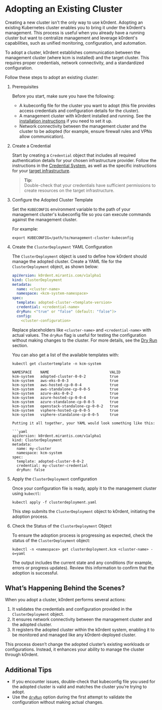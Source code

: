 # Adopting an Existing Cluster

Creating a new cluster isn't the only way to use k0rdent. Adopting an existing Kubernetes cluster enables you to 
bring it under the k0rdent's management. This process is useful when you already have a running cluster but want 
to centralize management and leverage k0rdent's capabilities, such as unified monitoring, configuration, and automation.

To adopt a cluster, k0rdent establishes communication between the management cluster (where kcm is installed) 
and the target cluster. This requires proper credentials, network connectivity, and a standardized configuration. 

Follow these steps to adopt an existing cluster:

1. Prerequisites

    Before you start, make sure you have the following:

    - A kubeconfig file for the cluster you want to adopt (this file provides access credentials and configuration details 
      for the cluster).
    - A management cluster with k0rdent installed and running. See the [installation instructions](admin-installation.md) 
      if you need to set it up.
    - Network connectivity between the management cluster and the cluster to be adopted (for example, ensure firewall 
      rules and VPNs allow communication).

2.  Create a Credential

    Start by creating a `Credential` object that includes all required authentication details for your chosen infrastructure 
    provider. Follow the instructions in the [Credential System](admin-credentials.md), as well as the specific instructions 
    for your [target infrastructure](admin-prepare.md).

    > **Tip:**  
    > Double-check that your credentials have sufficient permissions to create resources on the target infrastructure.

3. Configure the Adopted Cluster Template

    Set the `KUBECONFIG` environment variable to the path of your management cluster's kubeconfig file so you can 
    execute commands against the management cluster.

    For example:

    ```shell
    export KUBECONFIG=/path/to/management-cluster-kubeconfig
    ```

4. Create the `ClusterDeployment` YAML Configuration

    The `ClusterDeployment` object is used to define how k0rdent should manage the adopted cluster. Create a 
    YAML file for the `ClusterDeployment` object, as shown below:

    ```yaml
    apiVersion: k0rdent.mirantis.com/v1alpha1
    kind: ClusterDeployment
    metadata:
      name: <cluster-name>
      namespace: <kcm-system-namespace>
    spec:
      template: adopted-cluster-<template-version>
      credential: <credential-name>
      dryRun: <"true" or "false" (default: "false")>
      config:
        <cluster-configuration>
    ```

    Replace placeholders like `<cluster-name>` and `<credential-name>` with actual values. The `dryRun` flag is useful for testing the configuration without making changes to the cluster. For more details, see the [Dry Run](#understanding-the-dry-run) section.

    You can also get a list of the available templates with:

    ```shell
    kubectl get clustertemplate -n kcm-system
    ```
    ```console
    NAMESPACE    NAME                            VALID
    kcm-system   adopted-cluster-0-0-2           true
    kcm-system   aws-eks-0-0-3                   true
    kcm-system   aws-hosted-cp-0-0-4             true
    kcm-system   aws-standalone-cp-0-0-5         true
    kcm-system   azure-aks-0-0-2                 true
    kcm-system   azure-hosted-cp-0-0-4           true
    kcm-system   azure-standalone-cp-0-0-5       true
    kcm-system   openstack-standalone-cp-0-0-2   true
    kcm-system   vsphere-hosted-cp-0-0-5         true
    kcm-system   vsphere-standalone-cp-0-0-5     true

    Putting it all together, your YAML would look something like this:

    ```yaml
    apiVersion: k0rdent.mirantis.com/v1alpha1
    kind: ClusterDeployment
    metadata:
      name: my-cluster
      namespace: kcm-system
    spec:
      template: adopted-cluster-0-0-2
      credential: my-cluster-credential
      dryRun: false
    ```

5. Apply the `ClusterDeployment` configuration

    Once your configuration file is ready, apply it to the management cluster using `kubectl`:

    ```shell
    kubectl apply -f clusterdeployment.yaml
    ```

    This step submits the `ClusterDeployment` object to k0rdent, initiating the adoption process.

6. Check the Status of the `ClusterDeployment` Object

    To ensure the adoption process is progressing as expected, check the status of the `ClusterDeployment` object:

    ```shell
    kubectl -n <namespace> get clusterdeployment.kcm <cluster-name> -o=yaml
    ```

    The output includes the current state and any conditions (for example, errors or progress updates). Review 
    this information to confirm that the adoption is successful.

## What’s Happening Behind the Scenes?

When you adopt a cluster, k0rdent performs several actions:
1. It validates the credentials and configuration provided in the `ClusterDeployment` object.
2. It ensures network connectivity between the management cluster and the adopted cluster.
3. It registers the adopted cluster within the k0rdent system, enabling it to be monitored and managed like 
   any k0rdent-deployed cluster.

This process doesn’t change the adopted cluster’s existing workloads or configurations. Instead, it enhances your 
ability to manage the cluster through k0rdent.

## Additional Tips
- If you encounter issues, double-check that kubeconfig file you used for the adopted cluster is valid 
  and matches the cluster you’re trying to adopt.
- Use the [`dryRun`](appendix.md#understanding-the-dry-run) option during the first attempt to validate the configuration without making actual changes.
